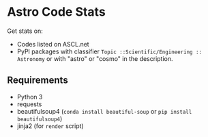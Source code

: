 Astro Code Stats
================

Get stats on:

- Codes listed on ASCL.net
- PyPI packages with classifier `Topic ::Scientific/Engineering :: Astronomy`
  or with "astro" or "cosmo" in the description.

## Requirements

- Python 3
- requests
- beautifulsoup4 (`conda install beautiful-soup` or
  `pip install beautifulsoup4`)
- jinja2 (for `render` script)
